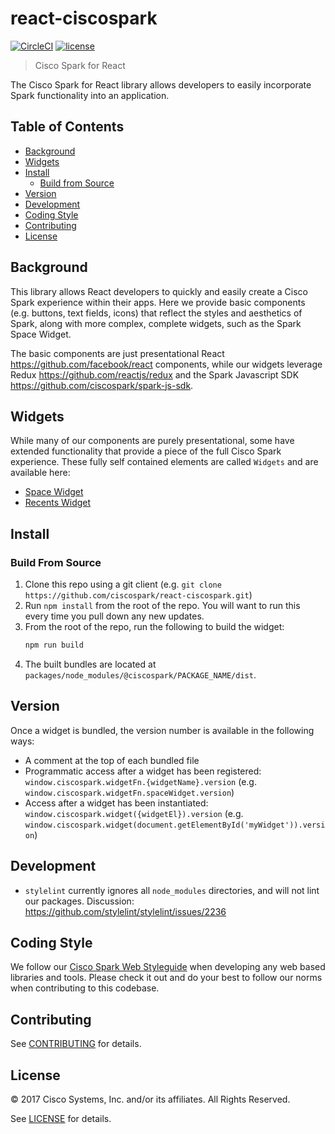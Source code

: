 # react-ciscospark

[![CircleCI](https://img.shields.io/circleci/project/github/ciscospark/react-ciscospark/master.svg)](https://circleci.com/gh/ciscospark/react-ciscospark)
[![license](https://img.shields.io/github/license/ciscospark/react-ciscospark.svg)](https://github.com/ciscospark/react-ciscospark/blob/master/LICENSE)

> Cisco Spark for React

The Cisco Spark for React library allows developers to easily incorporate Spark functionality into an application.

## Table of Contents

- [Background](#background)
- [Widgets](#widgets)
- [Install](#install)
  - [Build from Source](#build-from-source)
- [Version](#version)
- [Development](#development)
- [Coding Style](#coding-style)
- [Contributing](#contributing)
- [License](#license)

## Background

This library allows React developers to quickly and easily create a Cisco Spark experience within their apps. Here we provide basic components (e.g. buttons, text fields, icons) that reflect the styles and aesthetics of Spark, along with more complex, complete widgets, such as the Spark Space Widget.

The basic components are just presentational React <https://github.com/facebook/react> components, while our widgets leverage Redux <https://github.com/reactjs/redux> and the Spark Javascript SDK <https://github.com/ciscospark/spark-js-sdk>.

## Widgets

While many of our components are purely presentational, some have extended functionality that provide a piece of the full Cisco Spark experience. These fully self contained elements are called `Widgets` and are available here:

- [Space Widget](./packages/node_modules/@ciscospark/widget-space)
- [Recents Widget](./packages/node_modules/@ciscospark/widget-recents)

## Install

### Build From Source

1. Clone this repo using a git client (e.g. `git clone https://github.com/ciscospark/react-ciscospark.git`)
1. Run `npm install` from the root of the repo. You will want to run this every time you pull down any new updates.
1. From the root of the repo, run the following to build the widget:
    ```sh
    npm run build
    ```
1. The built bundles are located at `packages/node_modules/@ciscospark/PACKAGE_NAME/dist`.

## Version

Once a widget is bundled, the version number is available in the following ways:

- A comment at the top of each bundled file
- Programmatic access after a widget has been registered: `window.ciscospark.widgetFn.{widgetName}.version` (e.g. `window.ciscospark.widgetFn.spaceWidget.version`)
- Access after a widget has been instantiated: `window.ciscospark.widget({widgetEl}).version` (e.g. `window.ciscospark.widget(document.getElementById('myWidget')).version`)

## Development

- `stylelint` currently ignores all `node_modules` directories, and will not lint our packages. Discussion: <https://github.com/stylelint/stylelint/issues/2236>

## Coding Style

We follow our [Cisco Spark Web Styleguide](https://github.com/ciscospark/web-styleguide) when developing any web based libraries and tools. Please check it out and do your best to follow our norms when contributing to this codebase.

## Contributing

See [CONTRIBUTING](CONTRIBUTING) for details.

## License

&copy; 2017 Cisco Systems, Inc. and/or its affiliates. All Rights Reserved.

See [LICENSE](LICENSE) for details.
